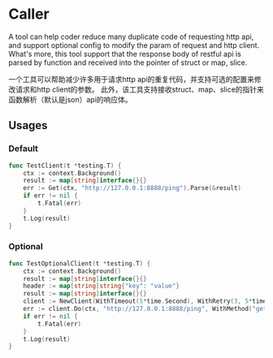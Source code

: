 # Caller

A tool can help coder reduce many duplicate code of requesting http api, and support optional config to modify the param of
request and http client. What's more, this tool support that the response body of restful api is parsed by function and
received into the pointer of struct or map, slice.

一个工具可以帮助减少许多用于请求http api的重复代码，并支持可选的配置来修改请求和http client的参数。
此外，该工具支持接收struct、map、slice的指针来函数解析（默认是json）api的响应体。

## Usages

### Default

```go
func TestClient(t *testing.T) {
	ctx := context.Background()
	result := map[string]interface{}{}
	err := Get(ctx, "http://127.0.0.1:8888/ping").Parse(&result)
	if err != nil {
		t.Fatal(err)
	}
	t.Log(result)
}
```

### Optional

```go
func TestOptionalClient(t *testing.T) {
    ctx := context.Background()
    result := map[string]interface{}{}
    header := map[string]string{"key": "value"}
    result := map[string]interface{}{} 
    client := NewClient(WithTimeout(5*time.Second), WithRetry(3, 5*time.Second))
    err := client.Do(ctx, "http://127.0.0.1:8888/ping", WithMethod("get"), WithHeader(header)).Parse(&result)
    if err != nil { 
    	t.Fatal(err)
    }
    t.Log(result)
}
```
